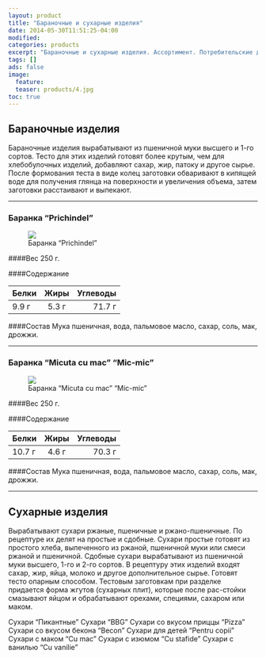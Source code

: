 ```yaml
---
layout: product
title: "Бараночные и сухарные изделия"
date: 2014-05-30T11:51:25-04:00
modified:
categories: products
excerpt: "Бараночные и сухарные изделия. Ассортимент. Потребительские достоинства."
tags: []
ads: false
image:
  feature:
  teaser: products/4.jpg
toc: true
---
```


## Бараночные изделия

Бараночные изделия вырабатывают из пшеничной муки высшего и 1-го сортов. Тесто для этих изделий готовят более крутым, чем для хлебобулочных изделий, добавляют сахар, жир, патоку и другое сырье. После формования теста в виде колец заготовки обваривают в кипящей воде для получения глянца на поверхности и увеличения объема, затем заготовки расстаивают и выпекают.


----------------------------------------------------------------

### Баранка “Prichindel”

<figure>
  <a href="http://placehold.it/900x450.gif"><img src="http://placehold.it/900x450.gif"></a>
  <figcaption>Баранка “Prichindel”</figcaption>
</figure>

####Вес 
250 г.

####Содержание 

Белки  | Жиры  | Углеводы
:------|:-----:|--------:
 9.9 г | 5.3 г | 71.7 г

####Состав
Мука пшеничная, вода, пальмовое масло, сахар, соль, мак, дрожжи.

----------------------------------------------------------------

### Баранка “Micuta cu mac” “Mic-mic”

<figure>
  <a href="http://placehold.it/900x450.gif"><img src="http://placehold.it/900x450.gif"></a>
  <figcaption>Баранка “Micuta cu mac” “Mic-mic”</figcaption>
</figure>

####Вес 
250 г.

####Содержание

Белки   | Жиры  | Углеводы
:-------|:-----:|--------:
 10.7 г | 4.6 г | 70.3 г

####Состав
Мука пшеничная, вода, пальмовое масло, сахар, соль, мак, дрожжи.

----------------------------------------------------------------

## Сухарные изделия

Вырабатывают сухари ржаные, пшеничные и ржано-пшеничные. По рецептуре их делят на простые и сдобные. Сухари простые готовят из простого хлеба, выпеченного из ржаной, пшеничной муки или смеси ржаной и пшеничной. Сдобные сухари вырабатывают из пшеничной муки высшего, 1-го и 2-го сортов. В рецептуру этих изделий входят сахар, жир, яйца, молоко и другое дополнительное сырье. Готовят тесто опарным способом. Тестовым заготовкам при разделке придается форма жгутов (сухарных плит), которые после рас-стойки смазывают яйцом и обрабатывают орехами, специями, сахаром или маком.

Сухари “Пикантные”
Сухари “BBG”
Сухари со вкусом приццы “Pizza”
Сухари со вкусом бекона “Becon”
Сухари для детей “Pentru copii”
Сухари с маком “Cu mac”
Сухари с изюмом “Cu stafide”
Сухари с ванилью “Cu vanilie”


